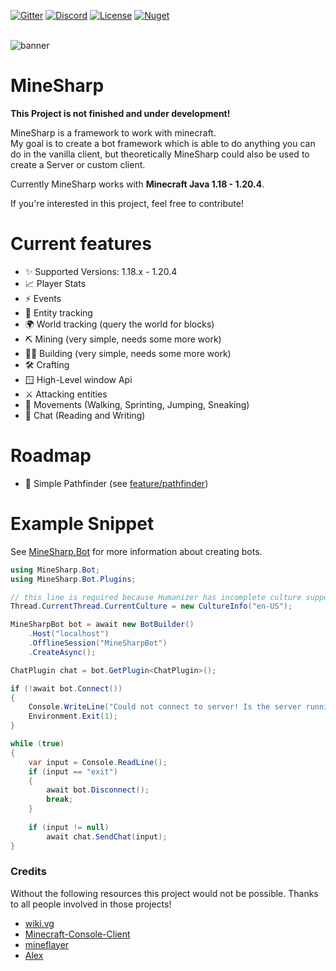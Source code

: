 [![Gitter](https://img.shields.io/gitter/room/MineSharp-net/community?style=for-the-badge)](https://gitter.im/MineSharp-net/community?utm_source=badge&utm_medium=badge&utm_campaign=pr-badge)
[![Discord](https://img.shields.io/badge/Discord-Join-green?style=for-the-badge)](https://discord.gg/Pt6JT5nXMr)
[![License](https://img.shields.io/github/license/psu-de/MineSharp?style=for-the-badge)](https://github.com/psu-de/MineSharp/blob/main/LICENSE)
[![Nuget](https://img.shields.io/nuget/v/MineSharp.Bot?style=for-the-badge)](https://www.nuget.org/packages/MineSharp.Bot)

\
![banner](banner.png)

# MineSharp
**This Project is not finished and under development!**

MineSharp is a framework to work with minecraft. \
My goal is to create a bot framework which is able to do anything you can do in the vanilla client,
but theoretically MineSharp could also be used to create a Server or custom client.

Currently MineSharp works with **Minecraft Java 1.18 - 1.20.4**.

If you're interested in this project, feel free to contribute!

# Current features
- ✨ Supported Versions: 1.18.x - 1.20.4
- 📈 Player Stats
- ⚡ Events
- 🐖 Entity tracking
- 🌍 World tracking (query the world for blocks)
- ⛏️ Mining (very simple, needs some more work)
- 👷‍♂️ Building (very simple, needs some more work)
- 🛠️ Crafting
- 🪟 High-Level window Api
- ⚔️ Attacking entities
- 🏃 Movements (Walking, Sprinting, Jumping, Sneaking)
- 📝 Chat (Reading and Writing)

# Roadmap
- 🔎 Simple Pathfinder (see [feature/pathfinder](https://github.com/psu-de/MineSharp/pull/32))

# Example Snippet
See [MineSharp.Bot](../MineSharp.Bot/README.md) for more information about creating bots.
```csharp
using MineSharp.Bot;
using MineSharp.Bot.Plugins;

// this line is required because Humanizer has incomplete culture support. (See: https://github.com/Humanizr/Humanizer/issues/1521)
Thread.CurrentThread.CurrentCulture = new CultureInfo("en-US");

MineSharpBot bot = await new BotBuilder()
    .Host("localhost")
    .OfflineSession("MineSharpBot")
    .CreateAsync();

ChatPlugin chat = bot.GetPlugin<ChatPlugin>();

if (!await bot.Connect()) 
{
    Console.WriteLine("Could not connect to server! Is the server running?");
    Environment.Exit(1);
}

while (true)
{
    var input = Console.ReadLine();
    if (input == "exit") 
    {
        await bot.Disconnect();
        break;
    }
    
    if (input != null)
        await chat.SendChat(input);
}
```

### Credits
Without the following resources this project would not be possible. Thanks to all people involved in those projects!

- [wiki.vg](https://wiki.vg)
- [Minecraft-Console-Client](https://github.com/MCCTeam/Minecraft-Console-Client)
- [mineflayer](https://github.com/PrismarineJS/mineflayer)
- [Alex](https://github.com/ConcreteMC/Alex)
